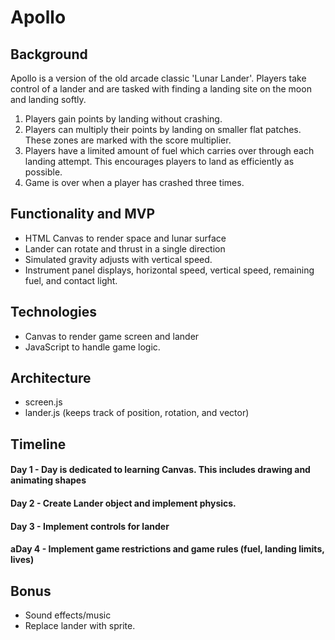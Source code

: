 # Apollo

## Background

Apollo is a version of the old arcade classic 'Lunar Lander'.  Players take control of a lander and are tasked with finding a landing site on the moon and landing softly.

  1. Players gain points by landing without crashing.
  2. Players can multiply their points by landing on smaller flat patches.  
  These zones are marked with the score multiplier.
  3. Players have a limited amount of fuel which carries over through each landing attempt.
  This encourages players to land as efficiently as possible.
  4. Game is over when a player has crashed three times.

## Functionality and MVP

  * HTML Canvas to render space and lunar surface
  * Lander can rotate and thrust in a single direction
  * Simulated gravity adjusts with vertical speed.
  * Instrument panel displays, horizontal speed, vertical speed, remaining fuel, and contact light.

## Technologies

  * Canvas to render game screen and lander
  * JavaScript to handle game logic.

## Architecture

  * screen.js
  * lander.js (keeps track of position, rotation, and vector)

## Timeline
  #### Day 1 - Day is dedicated to learning Canvas.  This includes drawing and animating shapes
  #### Day 2 - Create Lander object and implement physics.
  #### Day 3 - Implement controls for lander
  #### aDay 4 - Implement game restrictions and game rules (fuel, landing limits, lives)

## Bonus
  * Sound effects/music
  * Replace lander with sprite.
